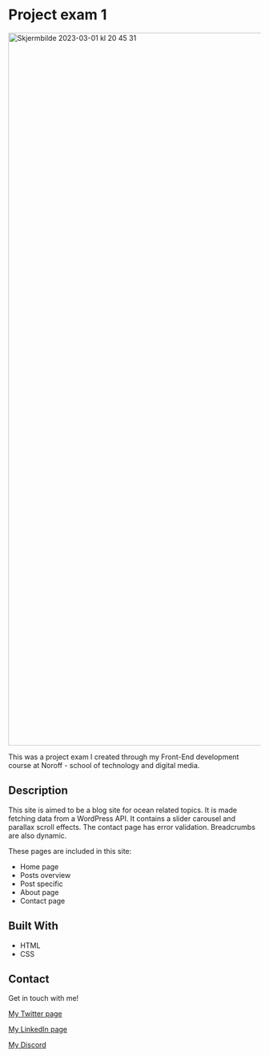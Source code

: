 # Project exam 1
<img width="1421" alt="Skjermbilde 2023-03-01 kl  20 45 31" src="https://user-images.githubusercontent.com/79892491/222248255-467b330f-50c5-46c9-b1a7-5a4535965be8.png">

This was a project exam I created through my Front-End development course at Noroff - school of technology and digital media.

## Description

This site is aimed to be a blog site for ocean related topics. It is made fetching data from a WordPress API. It contains a slider carousel and parallax scroll effects. The contact page has error validation. Breadcrumbs are also dynamic. 

These pages are included in this site:

- Home page
- Posts overview
- Post specific
- About page
- Contact page

## Built With

- HTML
- CSS

## Contact
Get in touch with me!

[My Twitter page](https://twitter.com/tanific)

[My LinkedIn page](https://www.linkedin.com/in/tonje-stensen-b3857a209/)

[My Discord](https://discord.com/users/186407072882098177)


